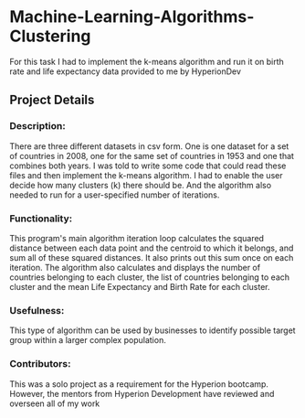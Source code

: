 # Machine-Learning-Algorithms-Clustering
For this task I had to implement the k-means algorithm and run it on birth rate and life expectancy data provided to me by HyperionDev

## Project Details

### Description:
There are three different datasets in csv form. One is one dataset for a set of countries in 2008, one for the same set of countries in 1953 and one that combines both years. 
I was told to write some code that could read these files and then implement the k-means algorithm. I had to enable the user decide how many clusters (k) there should be. And
the algorithm also needed to run for a user-specified number of iterations.

### Functionality:
This program's main algorithm iteration loop calculates the squared distance between each data point and the centroid to which it belongs, and sum all of these squared distances.
It also prints out this sum once on each iteration. The algorithm also calculates and displays the number of countries belonging to each cluster, the list of countries belonging 
to each cluster and the mean Life Expectancy and Birth Rate for each cluster.

### Usefulness:
This type of algorithm can be used by businesses to identify possible target group within a larger complex population.

### Contributors:
This was a solo project as a requirement for the Hyperion bootcamp. However, the mentors from Hyperion Development have reviewed and overseen all of my work
